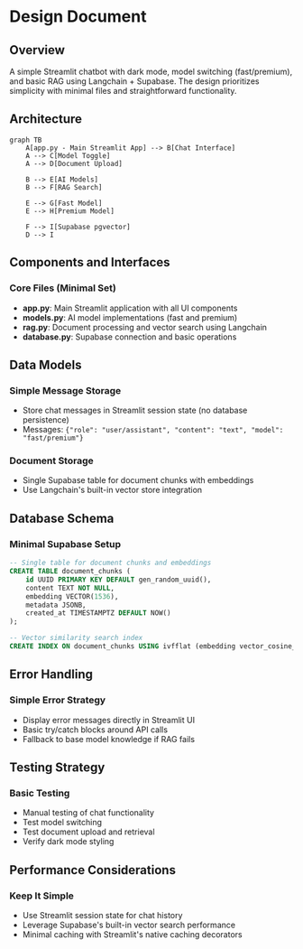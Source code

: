 # Design Document

## Overview

A simple Streamlit chatbot with dark mode, model switching (fast/premium), and basic RAG using Langchain + Supabase. The design prioritizes simplicity with minimal files and straightforward functionality.

## Architecture

```mermaid
graph TB
    A[app.py - Main Streamlit App] --> B[Chat Interface]
    A --> C[Model Toggle]
    A --> D[Document Upload]
    
    B --> E[AI Models]
    B --> F[RAG Search]
    
    E --> G[Fast Model]
    E --> H[Premium Model]
    
    F --> I[Supabase pgvector]
    D --> I
```

## Components and Interfaces

### Core Files (Minimal Set)
- **app.py**: Main Streamlit application with all UI components
- **models.py**: AI model implementations (fast and premium)
- **rag.py**: Document processing and vector search using Langchain
- **database.py**: Supabase connection and basic operations

## Data Models

### Simple Message Storage
- Store chat messages in Streamlit session state (no database persistence)
- Messages: `{"role": "user/assistant", "content": "text", "model": "fast/premium"}`

### Document Storage
- Single Supabase table for document chunks with embeddings
- Use Langchain's built-in vector store integration

## Database Schema

### Minimal Supabase Setup
```sql
-- Single table for document chunks and embeddings
CREATE TABLE document_chunks (
    id UUID PRIMARY KEY DEFAULT gen_random_uuid(),
    content TEXT NOT NULL,
    embedding VECTOR(1536),
    metadata JSONB,
    created_at TIMESTAMPTZ DEFAULT NOW()
);

-- Vector similarity search index
CREATE INDEX ON document_chunks USING ivfflat (embedding vector_cosine_ops);
```

## Error Handling

### Simple Error Strategy
- Display error messages directly in Streamlit UI
- Basic try/catch blocks around API calls
- Fallback to base model knowledge if RAG fails

## Testing Strategy

### Basic Testing
- Manual testing of chat functionality
- Test model switching
- Test document upload and retrieval
- Verify dark mode styling

## Performance Considerations

### Keep It Simple
- Use Streamlit session state for chat history
- Leverage Supabase's built-in vector search performance
- Minimal caching with Streamlit's native caching decorators